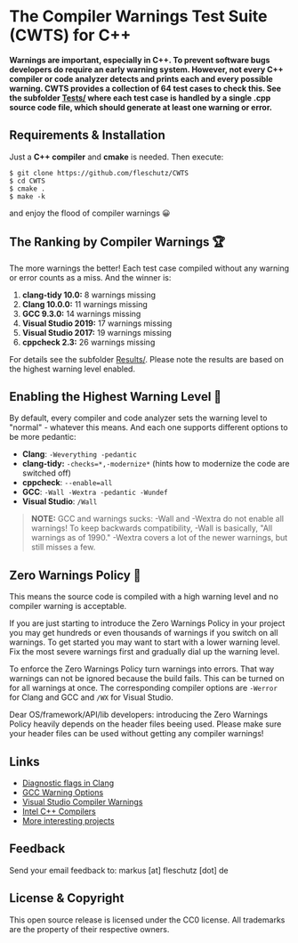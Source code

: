 The Compiler Warnings Test Suite (CWTS) for C++
===============================================

**Warnings are important, especially in C++. To prevent software bugs developers do require an early warning system. However, not every C++ compiler or code analyzer detects and prints each and every possible warning. CWTS provides a collection of 64 test cases to check this. See the subfolder [Tests/](Tests/) where each test case is handled by a single .cpp source code file, which should generate at least one warning or error.**


Requirements & Installation
---------------------------
Just a **C++ compiler** and **cmake** is needed. Then execute:

```
$ git clone https://github.com/fleschutz/CWTS
$ cd CWTS
$ cmake .
$ make -k
```
and enjoy the flood of compiler warnings 😀


The Ranking by Compiler Warnings 🏆
------------------------------------
The more warnings the better! Each test case compiled without any warning or error counts as a miss. And the winner is:

1. **clang-tidy 10.0:** 8 warnings missing
2. **Clang 10.0.0:** 11 warnings missing
3. **GCC 9.3.0:** 14 warnings missing
4. **Visual Studio 2019:** 17 warnings missing
5. **Visual Studio 2017:** 19 warnings missing
6. **cppcheck 2.3:** 26 warnings missing

For details see the subfolder [Results/](Results/). Please note the results are based on the highest warning level enabled. 


Enabling the Highest Warning Level 🔧
--------------------------------------
By default, every compiler and code analyzer sets the warning level to "normal" - whatever this means. And each one supports different options to be more pedantic:

* **Clang**: `-Weverything -pedantic`
* **clang-tidy:** `-checks=*,-modernize*` (hints how to modernize the code are switched off)
* **cppcheck**: `--enable=all`
* **GCC**: `-Wall -Wextra -pedantic -Wundef`
* **Visual Studio**: `/Wall`

> **NOTE:** GCC and warnings sucks: -Wall and -Wextra do not enable all warnings! To keep backwards compatibility, -Wall is basically, "All warnings as of 1990." -Wextra covers a lot of the newer warnings, but still misses a few.

Zero Warnings Policy 👮‍
------------------------
This means the source code is compiled with a high warning level and no compiler warning is acceptable.

If you are just starting to introduce the Zero Warnings Policy in your project you may get hundreds or even thousands of warnings if you switch on all warnings. To get started you may want to start with a lower warning level. Fix the most severe warnings first and gradually dial up the warning level.

To enforce the Zero Warnings Policy turn warnings into errors. That way warnings can not be ignored because the build fails. This can be turned on for all warnings at once. The corresponding compiler options are `-Werror` for Clang and GCC and `/WX` for Visual Studio.

Dear OS/framework/API/lib developers: introducing the Zero Warnings Policy heavily depends on the header files beeing used. Please make sure your header files can be used without getting any compiler warnings!

Links
-----
* [Diagnostic flags in Clang](https://clang.llvm.org/docs/DiagnosticsReference.html)
* [GCC Warning Options](https://gcc.gnu.org/onlinedocs/gcc/Warning-Options.html)
* [Visual Studio Compiler Warnings](https://docs.microsoft.com/en-us/cpp/error-messages/compiler-warnings/compiler-warnings-by-compiler-version)
* [Intel C++ Compilers](https://software.intel.com/en-us/c-compilers)
* [More interesting projects](http://www.fleschutz.de/Service.html)

Feedback
---------
Send your email feedback to: markus [at] fleschutz [dot] de

License & Copyright
-------------------
This open source release is licensed under the CC0 license. All trademarks are the property of their respective owners.
